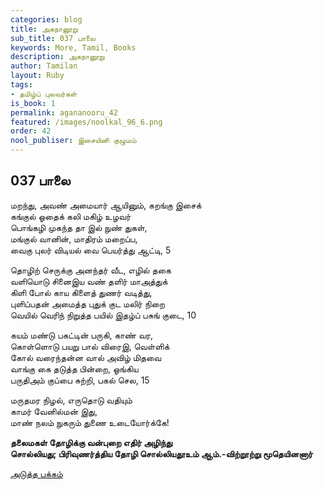 ```yaml
---
categories: blog
title: அகநானூறு
sub_title: 037 பாலை
keywords: More, Tamil, Books
description: அகநானூறு
author: Tamilan
layout: Ruby
tags:
- தமிழ்ப் புலவர்கள்
is_book: 1
permalink: agananooru_42
featured: /images/noolkal_96_6.png
order: 42
nool_publiser: இசையினி குழுமம்
---
```



## 037 பாலை

மறந்து, அவண் அமையார் ஆயினும், கறங்கு இசைக்  
கங்குல் ஓதைக் கலி மகிழ் உழவர்  
பொங்கழி முகந்த தா இல் நுண் துகள்,  
மங்குல் வானின், மாதிரம் மறைப்ப,  
வைகு புலர் விடியல் வை பெயர்த்து ஆட்டி, 5

தொழிற் செருக்கு அனந்தர் வீட, எழில் தகை  
வளியொடு சினைஇய வண் தளிர் மாஅத்துக்  
கிளி போல் காய கிளைத் துணர் வடித்து,  
புளிப்பதன் அமைத்த புதுக் குட மலிர் நிறை  
வெயில் வெரிந் நிறுத்த பயில் இதழ்ப் பசுங் குடை, 10

கயம் மண்டு பகட்டின் பருகி, காண் வர,  
கொள்ளொடு பயறு பால் விரைஇ, வெள்ளிக்  
கோல் வரைந்தன்ன வால் அவிழ் மிதவை  
வாங்கு கை தடுத்த பின்றை, ஓங்கிய  
பருதிஅம் குப்பை சுற்றி, பகல் செல, 15

மருதமர நிழல், எருதொடு வதியும்  
காமர் வேனில்மன் இது,  
மாண் நலம் நுகரும் துணை உடையோர்க்கே!

**தலைமகள் தோழிக்கு வன்புறை எதிர் அழிந்து  
சொல்லியது; பிரிவுணர்த்திய தோழி சொல்லியதூஉம் ஆம்.-விற்றூற்று மூதெயினனார்**

[அடுத்த பக்கம்](agananooru_43)